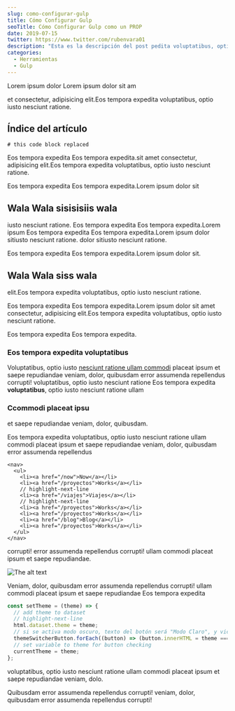 ```yaml
---
slug: como-configurar-gulp
title: Cómo Configurar Gulp
seoTitle: Cómo Configurar Gulp como un PROP
date: 2019-07-15
twitter: https://www.twitter.com/rubenvara01
description: "Esta es la descripción del post pedita voluptatibus, optio iusto nesciunt ratione."
categories:
  - Herramientas
  - Gulp
---
```


Lorem ipsum dolor Lorem ipsum dolor sit am

et consectetur, adipisicing elit.Eos tempora expedita voluptatibus, optio iusto nesciunt ratione.

## Índice del artículo

```toc
# this code block replaced
```

Eos tempora expedita Eos tempora expedita.sit amet consectetur, adipisicing elit.Eos tempora expedita voluptatibus, optio iusto nesciunt ratione.

Eos tempora expedita Eos tempora expedita.Lorem ipsum dolor sit

## Wala Wala sisisisiis wala

iusto nesciunt ratione. Eos tempora expedita Eos tempora expedita.Lorem ipsum Eos tempora expedita Eos tempora expedita.Lorem ipsum dolor sitiusto nesciunt ratione. dolor sitiusto nesciunt ratione.

Eos tempora expedita Eos tempora expedita.Lorem ipsum dolor sit.

## Wala Wala siss wala

elit.Eos tempora expedita voluptatibus, optio iusto nesciunt ratione.

Eos tempora expedita Eos tempora expedita.Lorem ipsum dolor sit amet consectetur, adipisicing elit.Eos tempora expedita voluptatibus, optio iusto nesciunt ratione.

Eos tempora expedita Eos tempora expedita.

### Eos tempora expedita voluptatibus

Voluptatibus, optio iusto [nesciunt ratione ullam commodi](https://rubenvara.io) placeat ipsum et saepe repudiandae veniam, dolor, quibusdam error assumenda repellendus corrupti! voluptatibus, optio iusto nesciunt ratione Eos tempora expedita **voluptatibus**, optio iusto nesciunt ratione ullam

### Ccommodi placeat ipsu

et saepe repudiandae veniam, dolor, quibusdam.

Eos tempora expedita voluptatibus, optio iusto nesciunt ratione ullam commodi placeat ipsum et saepe repudiandae veniam, dolor, quibusdam error assumenda repellendus

```html{numberLines: true}
<nav>
  <ul>
    <li><a href="/now">Now</a></li>
    <li><a href="/proyectos">Works</a></li>
    // highlight-next-line
    <li><a href="/viajes">Viajes</a></li>
    // highlight-next-line
    <li><a href="/proyectos">Works</a></li>
    <li><a href="/proyectos">Works</a></li>
    <li><a href="/blog">Blog</a></li>
    <li><a href="/proyectos">Works</a></li>
  </ul>
</nav>
```

corrupti! error assumenda repellendus corrupti! ullam commodi placeat ipsum et saepe repudiandae.

![The alt text](https://rvio.s3-eu-west-1.amazonaws.com/page+photos/Captura+de+pantalla+2019-09-27+a+las+21.11.16.png "the title")

Veniam, dolor, quibusdam error assumenda repellendus corrupti! ullam commodi placeat ipsum et saepe repudiandae Eos tempora expedita

```js
const setTheme = (theme) => {
  // add theme to dataset
  // highlight-next-line
  html.dataset.theme = theme;
  // si se activa modo oscuro, texto del botón será "Modo Claro", y viceversa
  themeSwitcherButton.forEach((button) => (button.innerHTML = theme === "dark" ? "☀️ Modo Claro" : "🌘 Modo Oscuro"));
  // set variable to theme for button checking
  currentTheme = theme;
};
```

voluptatibus, optio iusto nesciunt ratione ullam commodi placeat ipsum et saepe repudiandae veniam, dolo.

Quibusdam error assumenda repellendus corrupti! veniam, dolor, quibusdam error assumenda repellendus corrupti!
